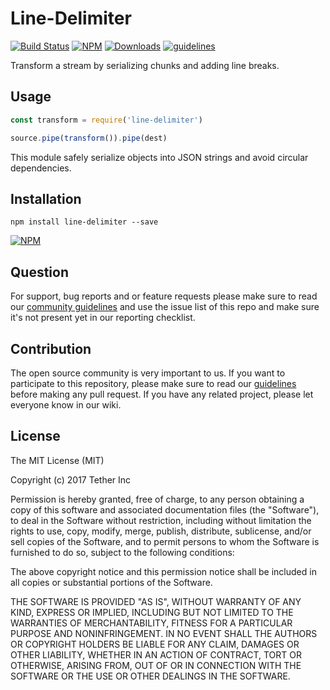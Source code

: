 # Line-Delimiter

[![Build Status](https://travis-ci.org/tether/line-delimiter.svg?branch=master)](https://travis-ci.org/tether/line-delimiter)
[![NPM](https://img.shields.io/npm/v/line-delimiter.svg)](https://www.npmjs.com/package/line-delimiter)
[![Downloads](https://img.shields.io/npm/dm/line-delimiter.svg)](http://npm-stat.com/charts.html?package=line-delimiter)
[![guidelines](https://tether.github.io/contribution-guide/badge-guidelines.svg)](https://github.com/tether/contribution-guide)

Transform a stream by serializing chunks and adding line breaks.

## Usage

```js
const transform = require('line-delimiter')

source.pipe(transform()).pipe(dest)
```

This module safely serialize objects into JSON strings and avoid circular dependencies.

## Installation

```shell
npm install line-delimiter --save
```

[![NPM](https://nodei.co/npm/line-delimiter.png)](https://nodei.co/npm/line-delimiter/)


## Question

For support, bug reports and or feature requests please make sure to read our
<a href="https://github.com/tether/contribution-guide/blob/master/community.md" target="_blank">community guidelines</a> and use the issue list of this repo and make sure it's not present yet in our reporting checklist.

## Contribution

The open source community is very important to us. If you want to participate to this repository, please make sure to read our <a href="https://github.com/tether/contribution-guide" target="_blank">guidelines</a> before making any pull request. If you have any related project, please let everyone know in our wiki.

## License

The MIT License (MIT)

Copyright (c) 2017 Tether Inc

Permission is hereby granted, free of charge, to any person obtaining a copy of this software and associated documentation files (the "Software"), to deal in the Software without restriction, including without limitation the rights to use, copy, modify, merge, publish, distribute, sublicense, and/or sell copies of the Software, and to permit persons to whom the Software is furnished to do so, subject to the following conditions:

The above copyright notice and this permission notice shall be included in all copies or substantial portions of the Software.

THE SOFTWARE IS PROVIDED "AS IS", WITHOUT WARRANTY OF ANY KIND, EXPRESS OR IMPLIED, INCLUDING BUT NOT LIMITED TO THE WARRANTIES OF MERCHANTABILITY, FITNESS FOR A PARTICULAR PURPOSE AND NONINFRINGEMENT. IN NO EVENT SHALL THE AUTHORS OR COPYRIGHT HOLDERS BE LIABLE FOR ANY CLAIM, DAMAGES OR OTHER LIABILITY, WHETHER IN AN ACTION OF CONTRACT, TORT OR OTHERWISE, ARISING FROM, OUT OF OR IN CONNECTION WITH THE SOFTWARE OR THE USE OR OTHER DEALINGS IN THE SOFTWARE.
